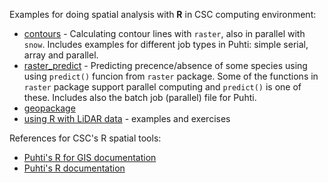 Examples for doing spatial analysis with **R** in CSC computing environment:
* [contours](contours) - Calculating contour lines with `raster`, also in parallel with `snow`. Includes examples for different job types in Puhti: simple serial, array and parallel.
* [raster_predict](raster_predict) - Predicting precence/absence of some species using using `predict()` funcion from `raster` package. Some of the functions in `raster` package support parallel computing and `predict()` is one of these. Includes also the batch job (parallel) file for Puhti.
* [geopackage](geopackage)
* [using R with LiDAR data](R_LiDAR) - examples and exercises

References for CSC's R spatial tools:
* [Puhti's R for GIS documentation](https://docs.csc.fi/apps/r-env-for-gis/)
* [Puhti's R documentation](https://docs.csc.fi/apps/r-env/)
